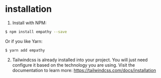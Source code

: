 # installation
1. Install with NPM:
```bash
$ npm install empathy --save
```
Or if you like Yarn:
```bash
$ yarn add empathy
```

2. Tailwindcss is already installed into your project. You will just need configure it based on the technology you are using. Visit the documentation to learn more: https://tailwindcss.com/docs/installation
